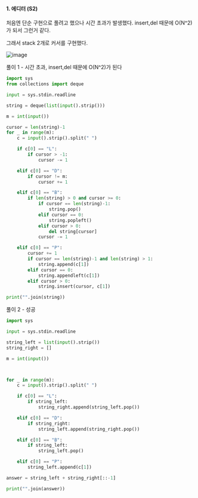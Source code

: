 #### 1. 에디터 (S2)

처음엔 단순 구현으로 풀려고 했으나 시간 초과가 발생했다. insert,del 때문에 O(N^2)가 되서 그런거 같다.

그래서 stack 2개로 커서를 구현했다.

![image](https://github.com/wavve-algorithm/algorithm/assets/70889358/eda6a1b9-4206-4731-b645-ef82efc34953)


풀이 1 - 시간 초과, insert,del 때문에 O(N^2)가 된다
```python
import sys
from collections import deque

input = sys.stdin.readline

string = deque(list(input().strip()))

m = int(input())

cursor = len(string)-1
for _ in range(m):
    c = input().strip().split(" ")

    if c[0] == "L":
        if cursor > -1:
            cursor -= 1

    elif c[0] == "D":
        if cursor != m:
            cursor += 1

    elif c[0] == "B":
        if len(string) > 0 and cursor >= 0:
            if cursor == len(string)-1:
                string.pop()
            elif cursor == 0:
                string.popleft()
            elif cursor > 0:
                del string[cursor]
            cursor -= 1

    elif c[0] == "P":
        cursor += 1
        if cursor == len(string)-1 and len(string) > 1:
            string.append(c[1])
        elif cursor == 0:
            string.appendleft(c[1])
        elif cursor > 0:
            string.insert(cursor, c[1])

print("".join(string))
```

풀이 2 - 성공
```python
import sys

input = sys.stdin.readline

string_left = list(input().strip())
string_right = []

m = int(input())



for _ in range(m):
    c = input().strip().split(" ")

    if c[0] == "L":
        if string_left:
            string_right.append(string_left.pop())

    elif c[0] == "D":
        if string_right:
            string_left.append(string_right.pop())

    elif c[0] == "B":
        if string_left:
            string_left.pop()

    elif c[0] == "P":
        string_left.append(c[1])

answer = string_left + string_right[::-1]

print("".join(answer))
```
